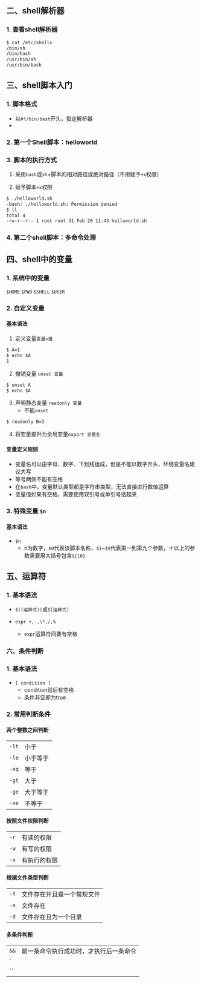 ## 二、shell解析器

### 1. 查看shell解析器

```bash
$ cat /etc/shells
/bin/sh
/bin/bash
/usr/bin/sh
/usr/bin/bash
```

## 三、shell脚本入门

### 1. 脚本格式

- 以`#!/bin/bash`开头，指定解析器
- 

### 2. 第一个Shell脚本：helloworld

### 3. 脚本的执行方式

1. 采用`bash`或`sh`+脚本的相对路径或绝对路径（不用赋予`+x`权限）

2. 赋予脚本`+x`权限

```bash
$ ./helloworld.sh
-bash: ./helloworld.sh: Permission denied
$ ll
total 4
-rw-r--r-- 1 root root 31 Feb 20 11:43 helloworld.sh
```

### 4. 第二个shell脚本：多命令处理

## 四、shell中的变量

### 1. 系统中的变量

`$HOME` `$PWD` `$SHELL` `$USER`

### 2. 自定义变量

#### 基本语法

1. 定义变量`变量=值`

```bash
$ A=1
$ echo $A
1
```

2. 撤销变量 `unset 变量`

```bash
$ unset A
$ echo $A

```

3. 声明静态变量 `readonly 变量`
   - 不能`unset`

```bash
$ readonly B=3
```

4. 将变量提升为全局变量`export 变量名`



#### 变量定义规则

- 变量名可以由字母、数字、下划线组成，但是不能以数字开头，环境变量名建议大写
- 等号两侧不能有空格
- 在`bash`中，变量默认类型都是字符串类型，无法直接进行数值运算
- 变量值如果有空格，需要使用双引号或单引号括起来

### 3. 特殊变量 `$n`

#### 基本语法

- `$n`
  - n为数字，`$0`代表该脚本名称，`$1`~`$9`代表第一到第九个参数，十以上的参数需要用大括号包含`${10}`

## 五、运算符

### 1. 基本语法

- `$((运算式))`或`$[运算式]`

- `expr +,-,\*,/,%`
  - `expr`运算符间要有空格

### 六、条件判断

### 1. 基本语法

- `[ condition ]`
  - condition前后有空格
  - 条件非空即为true

### 2. 常用判断条件

#### 两个整数之间判断

|       |          |
| ----- | -------- |
| `-lt` | 小于     |
| `-le` | 小于等于 |
| `-eq` | 等于     |
| `-gt` | 大于     |
| `-ge` | 大于等于 |
| `-ne` | 不等于   |

#### 按照文件权限判断

|      |              |
| ---- | ------------ |
| `-r` | 有读的权限   |
| `-w` | 有写的权限   |
| `-x` | 有执行的权限 |

#### 根据文件类型判断

|      |                            |
| ---- | -------------------------- |
| `-f` | 文件存在并且是一个常规文件 |
| `-e` | 文件存在                   |
| `-d` | 文件存在且为一个目录       |

#### 多条件判断

|      |                                        |
| ---- | -------------------------------------- |
| `&&` | 前一条命令执行成功时，才执行后一条命令 |
| `||` | 前一条命令执行失败后，才执行下一条命令 |
| ``   |                                        |

